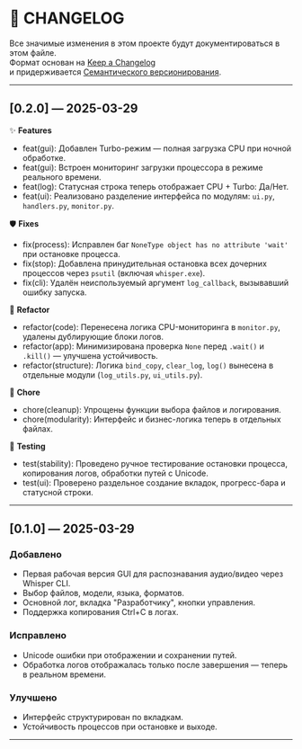 # 📓 CHANGELOG

Все значимые изменения в этом проекте будут документироваться в этом файле.  
Формат основан на [Keep a Changelog](https://keepachangelog.com/ru/1.0.0/)  
и придерживается [Семантического версионирования](https://semver.org/lang/ru/).

---

## [0.2.0] — 2025-03-29

✨ **Features**
- feat(gui): Добавлен Turbo-режим — полная загрузка CPU при ночной обработке.
- feat(gui): Встроен мониторинг загрузки процессора в режиме реального времени.
- feat(log): Статусная строка теперь отображает CPU + Turbo: Да/Нет.
- feat(ui): Реализовано разделение интерфейса по модулям: `ui.py`, `handlers.py`, `monitor.py`.

🛡 **Fixes**
- fix(process): Исправлен баг `NoneType object has no attribute 'wait'` при остановке процесса.
- fix(stop): Добавлена принудительная остановка всех дочерних процессов через `psutil` (включая `whisper.exe`).
- fix(cli): Удалён неиспользуемый аргумент `log_callback`, вызывавший ошибку запуска.

🔧 **Refactor**
- refactor(code): Перенесена логика CPU-мониторинга в `monitor.py`, удалены дублирующие блоки логов.
- refactor(app): Минимизирована проверка `None` перед `.wait()` и `.kill()` — улучшена устойчивость.
- refactor(structure): Логика `bind_copy`, `clear_log`, `log()` вынесена в отдельные модули (`log_utils.py`, `ui_utils.py`).

🧹 **Chore**
- chore(cleanup): Упрощены функции выбора файлов и логирования.
- chore(modularity): Интерфейс и бизнес-логика теперь в отдельных файлах.

🧪 **Testing**
- test(stability): Проведено ручное тестирование остановки процесса, копирования логов, обработки путей с Unicode.
- test(ui): Проверено раздельное создание вкладок, прогресс-бара и статусной строки.

---

## [0.1.0] — 2025-03-29

### Добавлено
- Первая рабочая версия GUI для распознавания аудио/видео через Whisper CLI.
- Выбор файлов, модели, языка, форматов.
- Основной лог, вкладка "Разработчику", кнопки управления.
- Поддержка копирования Ctrl+C в логах.

### Исправлено
- Unicode ошибки при отображении и сохранении путей.
- Обработка логов отображалась только после завершения — теперь в реальном времени.

### Улучшено
- Интерфейс структурирован по вкладкам.
- Устойчивость процессов при остановке и выходе.

---
